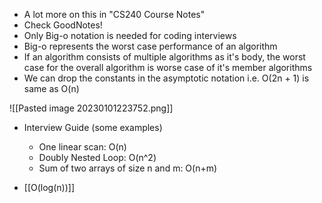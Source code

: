 * A lot more on this in "CS240 Course Notes"
* Check GoodNotes!
* Only Big-o notation is needed for coding interviews
* Big-o represents the worst case performance of an algorithm
* If an algorithm consists of multiple algorithms as it's body, the worst case for the overall algorithm is worse case of it's member algorithms
* We can drop the constants in the asymptotic notation i.e. O(2n + 1) is same as O(n)


![[Pasted image 20230101223752.png]]

* Interview Guide (some examples)
	* One linear scan: O(n)
	* Doubly Nested Loop: O(n^2)
	* Sum of two arrays of size n and m: O(n+m)

* [[O(log(n))]]